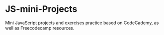# JS-mini-Projects
Mini JavaScript projects and exercises practice based on CodeCademy, as well as Freecodecamp resources.
